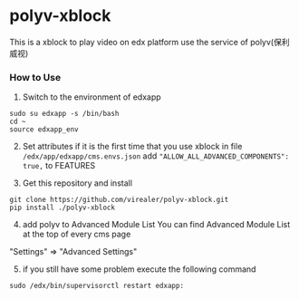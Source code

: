 # polyv-xblock
This is a xblock to play video on edx platform use the service of polyv(保利威视)

### How to Use

1. Switch to the environment of edxapp
```shell
sudo su edxapp -s /bin/bash
cd ~
source edxapp_env
```

2. Set attributes if it is the first time that you use xblock
in file `/edx/app/edxapp/cms.envs.json` add `"ALLOW_ALL_ADVANCED_COMPONENTS": true,` to FEATURES

3. Get this repository and install
```
git clone https://github.com/virealer/polyv-xblock.git
pip install ./polyv-xblock
```

4. add polyv to Advanced Module List
You can find Advanced Module List at the top of every cms page

"Settings" ⇒ "Advanced Settings"

5. if you still have some problem execute the following command
```
sudo /edx/bin/supervisorctl restart edxapp:
```
